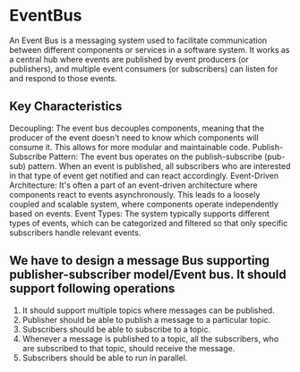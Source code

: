 <H1>EventBus </h1>

An Event Bus is a messaging system used to facilitate communication between
different components or services in a software system.
It works as a central hub where events are published by event producers (or
publishers), and multiple event consumers (or subscribers) can listen for and
respond to those events.



<H2> Key Characteristics </H2>
Decoupling: The event bus decouples components, meaning that the producer of the event doesn't need to know which components will consume it. This allows for more modular and maintainable code.
Publish-Subscribe Pattern: The event bus operates on the publish-subscribe (pub-sub) pattern. When an event is published, all subscribers who are interested in that type of event get notified and can react accordingly.
Event-Driven Architecture: It's often a part of an event-driven architecture where components react to events asynchronously. This leads to a loosely coupled and scalable system, where components operate independently based on events.
Event Types: The system typically supports different types of events, which can be categorized and filtered so that only specific subscribers handle relevant events.


<h2> We have to design a message Bus supporting publisher-subscriber model/Event bus.
It should support following operations </h2>

1. It should support multiple topics where messages can be published.
2. Publisher should be able to publish a message to a particular topic.
3. Subscribers should be able to subscribe to a topic.
4. Whenever a message is published to a topic, all the subscribers, who are
   subscribed to that topic, should receive the message.
5. Subscribers should be able to run in parallel.

